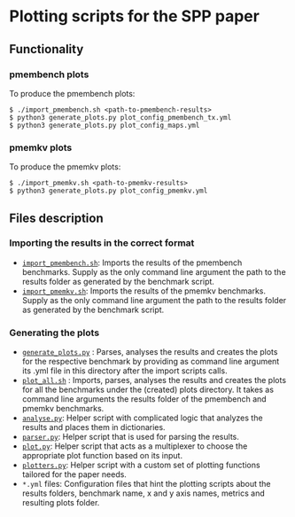 # Plotting scripts for the SPP paper

## Functionality

### pmembench plots
To produce the pmembench plots:
```
$ ./import_pmembench.sh <path-to-pmembench-results>
$ python3 generate_plots.py plot_config_pmembench_tx.yml
$ python3 generate_plots.py plot_config_maps.yml
```

### pmemkv plots
To produce the pmemkv plots:
```
$ ./import_pmemkv.sh <path-to-pmemkv-results>
$ python3 generate_plots.py plot_config_pmemkv.yml
```

## Files description

### Importing the results in the correct format
- [`import_pmembench.sh`](./import_pmembench): Imports the results of the pmembench benchmarks. Supply as the only command line argument the path to the results folder as generated by the benchmark script.
- [`import_pmemkv.sh`](./import_pmemkv.sh): Imports the results of the pmemkv benchmarks. Supply as the only command line argument the path to the results folder as generated by the benchmark script.

### Generating the plots
- [`generate_plots.py`](./generate_plots.py) : Parses, analyses the results and creates the plots for the respective benchmark by providing as command line argument its .yml file in this directory after the import scripts calls.
- [`plot_all.sh`](./plot_all.sh) : Imports, parses, analyses the results and creates the plots for all the benchmarks under the (created) plots directory. It takes as command line arguments the results folder of the pmembench and pmemkv benchmarks.
- [`analyse.py`](./analyse.py): Helper script with complicated logic that analyzes the results and places them in dictionaries.
- [`parser.py`](./parser.py): Helper script that is used for parsing the results.
- [`plot.py`](./plot.py): Helper script that acts as a multiplexer to choose the appropriate plot function based on its input.
- [`plotters.py`](./plotters.py): Helper script with a custom set of plotting functions tailored for the paper needs.
- `*.yml` files: Configuration files that hint the plotting scripts about the results folders, benchmark name, x and y axis names, metrics and resulting plots folder.



